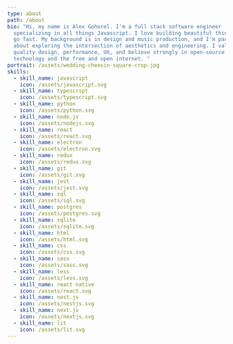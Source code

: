 ```yaml
---
type: about
path: /about
bio: "Hi, my name is Alex Gohorel. I'm a full stack software engineer
  specializing in all things Javascript. I love building beautiful things that
  go fast. My background is in design and music production, and I'm passionate
  about exploring the intersection of aesthetics and engineering. I value high
  quality design, performance, UX, and believe strongly in open-source
  technology and the free and open internet. "
portrait: /assets/wedding-cheesin-square-crop.jpg
skills:
  - skill_name: javascript
    icon: /assets/javascript.svg
  - skill_name: typescript
    icon: /assets/typescript.svg
  - skill_name: python
    icon: /assets/python.svg
  - skill_name: node.js
    icon: /assets/nodejs.svg
  - skill_name: react
    icon: /assets/react.svg
  - skill_name: electron
    icon: /assets/electron.svg
  - skill_name: redux
    icon: /assets/redux.svg
  - skill_name: git
    icon: /assets/git.svg
  - skill_name: jest
    icon: /assets/jest.svg
  - skill_name: sql
    icon: /assets/sql.svg
  - skill_name: postgres
    icon: /assets/postgres.svg
  - skill_name: sqlite
    icon: /assets/sqlite.svg
  - skill_name: html
    icon: /assets/html.svg
  - skill_name: css
    icon: /assets/css.svg
  - skill_name: sass
    icon: /assets/sass.svg
  - skill_name: less
    icon: /assets/less.svg
  - skill_name: react native
    icon: /assets/react.svg
  - skill_name: nest.js
    icon: /assets/nestjs.svg
  - skill_name: next.js
    icon: /assets/nextjs.svg
  - skill_name: lit
    icon: /assets/lit.svg
---
```


